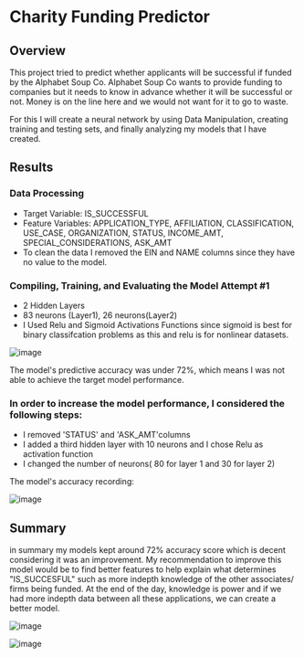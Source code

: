# Charity Funding Predictor 

## Overview
This project tried to predict whether applicants will be successful if funded by the Alphabet Soup Co. Alphabet Soup Co wants to provide funding to companies but it needs to know in advance whether it will be successful or not. Money is on the line here and we would not want for it to go to waste.

For this I will create a neural network by using Data Manipulation, creating training and testing sets, and finally analyzing my models that I have created.

## Results
   ### Data Processing
  
   - Target Variable: IS_SUCCESSFUL
   - Feature Variables: APPLICATION_TYPE, AFFILIATION, CLASSIFICATION, USE_CASE, ORGANIZATION, STATUS, INCOME_AMT, SPECIAL_CONSIDERATIONS, ASK_AMT
   - To clean the data I removed the EIN and NAME columns since they have no value to the model.
 
   ### Compiling, Training, and Evaluating the Model Attempt #1
 
   - 2 Hidden Layers
   - 83 neurons (Layer1), 26 neurons(Layer2)
   - I Used Relu and Sigmoid Activations Functions since sigmoid is best for binary classifcation problems as this and relu is for nonlinear datasets.
		 

   ![image](https://user-images.githubusercontent.com/83431185/135941372-0c00e0f6-8881-48fb-9d56-0dc46d49717f.png)

The model's predictive accuracy was under 72%, which means I was not able to achieve the target model performance.
	  
   ### In order to increase the model performance, I considered the following steps: 
   
   - I removed 'STATUS' and 'ASK_AMT'columns
   - I added a third hidden layer with 10 neurons and I chose Relu as activation function 
   - I changed the number of neurons( 80 for layer 1 and 30 for layer 2)
	  
	   
The model's accuracy recording:

  ![image](https://user-images.githubusercontent.com/83431185/135941296-c1d48deb-a2c7-403c-93ba-054685c23efa.png)

	  
## Summary 

in summary my models kept around 72% accuracy score which is decent considering it was an improvement. My recommendation to improve this model would be to find better features to help explain what determines "IS_SUCCESFUL" such as more indepth knowledge of the other associates/ firms being funded. At the end of the day, knowledge is power and if we had more indepth data between all these applications, we can create a better model.


![image](https://user-images.githubusercontent.com/83431185/135945037-e7dd484f-87d2-458e-8d75-d1b50dc14884.png)



![image](https://user-images.githubusercontent.com/83431185/135945127-5d418f6d-f4de-43e5-9c01-dbbc4d4238fe.png)





